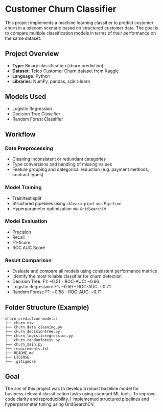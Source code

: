 # Customer Churn Classifier

This project implements a machine learning classifier to predict customer churn in a telecom scenario based on structured customer data. The goal is to compare multiple classification models in terms of their performance on the same dataset.

## Project Overview

- **Type**: Binary classification (churn prediction)
- **Dataset**: Telco Customer Churn dataset from Kaggle
- **Language**: Python
- **Libraries**: NumPy, pandas, scikit-learn

## Models Used

- Logistic Regression
- Decision Tree Classifier
- Random Forest Classifier

## Workflow

### Data Preprocessing

- Cleaning inconsistent or redundant categories
- Type conversions and handling of missing values
- Feature grouping and categorical reduction (e.g. payment methods, contract types)

### Model Training

- Train/test split
- Structured pipelines using `sklearn.pipeline.Pipeline`
- Hyperparameter optimization via `GridSearchCV`

### Model Evaluation

- Precision
- Recall
- F1-Score
- ROC AUC Score

### Result Comparison

- Evaluate and compare all models using consistent performance metrics
- Identify the most reliable classifier for churn detection
- Decision Tree: F1: ~0.51 - ROC-AUC: ~0.66
- Logistic Regression: F1: ~0.59 - ROC-AUC: ~0.71
- Random Forest: F1: ~0.58 - ROC-AUC: ~0.71

## Folder Structure (Example)
```
churn-prediction-models/
├── churn.csv
├── churn_data_cleaning.py
├── churn_decisiontree.py
├── churn_logisticregression.py
├── churn_randomforest.py
├── churn_main.py
├── requirements.txt
├── README.md
├── LICENSE
└── .gitignore
```
## Goal

The aim of this project was to develop a robust baseline model for business-relevant classification tasks using standard ML tools. 
To improve code clarity and reproducibility, I implemented structured pipelines and hyperparameter tuning using GridSearchCV.
